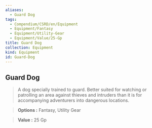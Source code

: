 ```yaml
---
aliases:
  - Guard Dog
tags:
  - Compendium/CSRD/en/Equipment
  - Equipment/Fantasy
  - Equipment/Utility-Gear
  - Equipment/Value/25-Gp
title: Guard Dog
collection: Equipment
kind: Equipment
id: Guard-Dog
---
```

## Guard Dog    
    
>A dog specially trained to guard. Better suited for watching or patrolling an area against thieves and intruders than it is for accompanying adventurers into dangerous locations.    
> **Options :** Fantasy, Utility Gear    
> **Value :** 25 Gp
